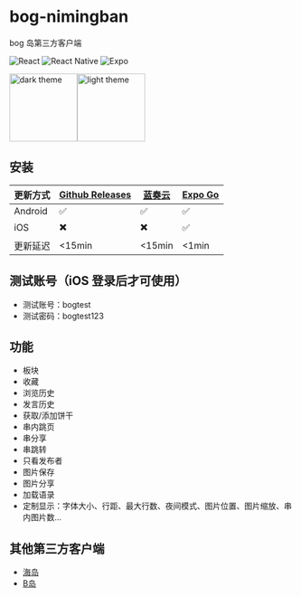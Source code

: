 # bog-nimingban

bog 岛第三方客户端

![React](https://img.shields.io/badge/react-%2320232a.svg?style=for-the-badge&logo=react&logoColor=%2361DAFB)
![React Native](https://img.shields.io/badge/react_native-%2320232a.svg?style=for-the-badge&logo=react&logoColor=%2361DAFB)
![Expo](https://img.shields.io/badge/expo-1C1E24?style=for-the-badge&logo=expo&logoColor=#D04A37)

<div style="display: flex; flex-direction: row">
  <img src="https://user-images.githubusercontent.com/20151080/161738229-0f395de7-83fd-4b78-a1d9-711f2d33128f.jpg" alt="dark theme" style="width: 120px" />
  <img src="https://user-images.githubusercontent.com/20151080/161737547-12cd5c36-df99-49e7-9456-2730d92602fd.jpg" alt="light theme" style="width: 120px" />
</div>

## 安装

| 更新方式 | [Github Releases](https://github.com/tiamed/bog-nimingban/releases) | [蓝奏云](https://wwz.lanzouf.com/b01v7e4ng) | [Expo Go](https://expo.dev/@creasus/bog-nimingban) |
| -------- | ------------------------------------------------------------------- | ------------------------------------------- | -------------------------------------------------- |
| Android  | :white_check_mark:                                                  | :white_check_mark:                          | :white_check_mark:                                 |
| iOS      | :heavy_multiplication_x:                                            | :heavy_multiplication_x:                    | :white_check_mark:                                 |
| 更新延迟 | <15min                                                              | <15min                                      | <1min                                              |

## 测试账号（iOS 登录后才可使用）

- 测试账号：bogtest
- 测试密码：bogtest123

## 功能
- 板块
- 收藏
- 浏览历史
- 发言历史
- 获取/添加饼干
- 串内跳页
- 串分享
- 串跳转
- 只看发布者
- 图片保存
- 图片分享
- 加载语录
- 定制显示：字体大小、行距、最大行数、夜间模式、图片位置、图片缩放、串内图片数...

## 其他第三方客户端
- [海岛](https://github.com/toddtail/bogisland)
- [B岛](https://gitee.com/simsim95/bog)
